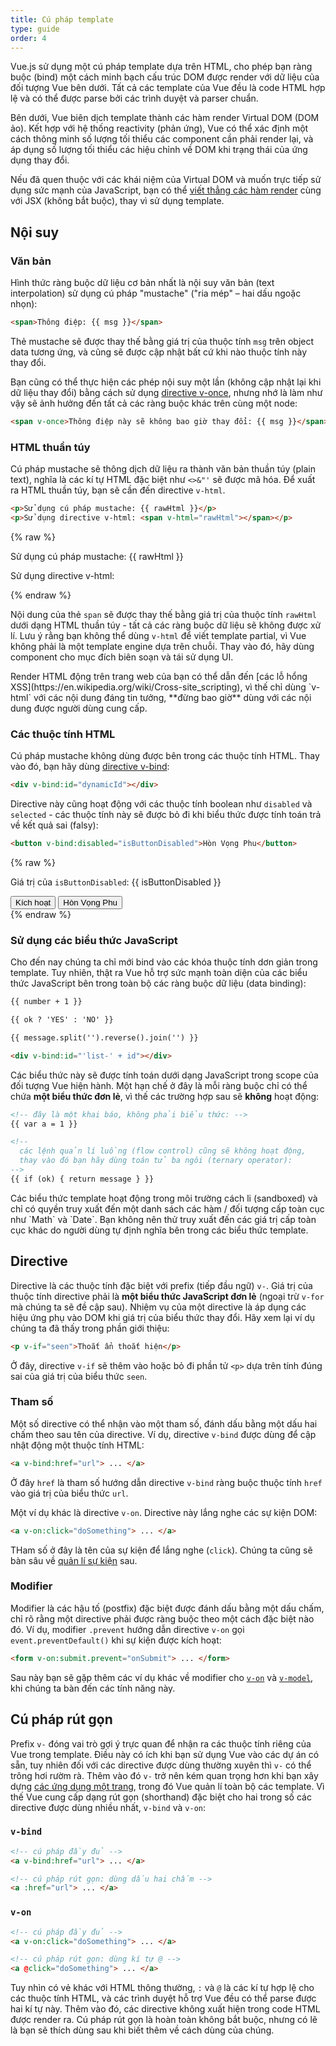```yaml
---
title: Cú pháp template
type: guide
order: 4
---
```


Vue.js sử dụng một cú pháp template dựa trên HTML, cho phép bạn ràng buộc (bind) một cách minh bạch cấu trúc DOM được render với dữ liệu của đối tượng Vue bên dưới. Tất cả các template của Vue đều là code HTML hợp lệ và có thể được parse bởi các trình duyệt và parser chuẩn.

Bên dưới, Vue biên dịch template thành các hàm render Virtual DOM (DOM ảo). Kết hợp với hệ thống reactivity (phản ứng), Vue có thể xác định một cách thông minh số lượng tối thiểu các component cần phải render lại, và áp dụng số lượng tối thiểu các hiệu chỉnh về DOM khi trạng thái của ứng dụng thay đổi.

Nếu đã quen thuộc với các khái niệm của Virtual DOM và muốn trực tiếp sử dụng sức mạnh của JavaScript, bạn có thể [viết thẳng các hàm render](render-function.html) cùng với JSX (không bắt buộc), thay vì sử dụng template.

## Nội suy

### Văn bản

Hình thức ràng buộc dữ liệu cơ bản nhất là nội suy văn bản (text interpolation) sử dụng cú pháp "mustache" ("ria mép" – hai dấu ngoặc nhọn):

``` html
<span>Thông điệp: {{ msg }}</span>
```

Thẻ mustache sẽ được thay thế bằng giá trị của thuộc tính `msg` trên object data tương ứng, và cũng sẽ được cập nhật bất cứ khi nào thuộc tính này thay đổi.

Bạn cũng có thể thực hiện các phép nội suy một lần (không cập nhật lại khi dữ liệu thay đổi) bằng cách sử dụng [directive v-once](../api/#v-once), nhưng nhớ là làm như vậy sẽ ảnh hưởng đến tất cả các ràng buộc khác trên cùng một node:

``` html
<span v-once>Thông điệp này sẽ không bao giờ thay đổi: {{ msg }}</span>
```

### HTML thuần túy

Cú pháp mustache sẽ thông dịch dữ liệu ra thành văn bản thuần túy (plain text), nghĩa là các kí tự HTML đặc biệt như `<>&"'` sẽ được mã hóa. Để xuất ra HTML thuần túy, bạn sẽ cần đến directive `v-html`.

``` html
<p>Sử dụng cú pháp mustache: {{ rawHtml }}</p>
<p>Sử dụng directive v-html: <span v-html="rawHtml"></span></p>
```

{% raw %}
<div id="example1" class="demo">
  <p>Sử dụng cú pháp mustache: {{ rawHtml }}</p>
  <p>Sử dụng directive v-html: <span v-html="rawHtml"></span></p>
</div>
<script>
new Vue({
  el: '#example1',
  data: function () {
  	return {
  	  rawHtml: '<span style="color: red"></span>'
  	}
  }
})
</script>
{% endraw %}

Nội dung của thẻ `span` sẽ được thay thế bằng giá trị của thuộc tính `rawHtml` dưới dạng HTML thuần túy - tất cả các ràng buộc dữ liệu sẽ không được xử lí. Lưu ý rằng bạn không thể dùng `v-html` để viết template partial, vì Vue không phải là một template engine dựa trên chuỗi. Thay vào đó, hãy dùng component cho mục đích biên soạn và tái sử dụng UI.

<p class="tip">Render HTML động trên trang web của bạn có thể dẫn đến [các lỗ hổng XSS](https://en.wikipedia.org/wiki/Cross-site_scripting), vì thế chỉ dùng `v-html` với các nội dung đáng tin tưởng, **đừng bao giờ** dùng với các nội dung được người dùng cung cấp.</p>

### Các thuộc tính HTML

Cú pháp mustache không dùng được bên trong các thuộc tính HTML. Thay vào đó, bạn hãy dùng [directive v-bind](../api/#v-bind):

``` html
<div v-bind:id="dynamicId"></div>
```

Directive này cũng hoạt động với các thuộc tính boolean như `disabled` và `selected` - các thuộc tính này sẽ được bỏ đi khi biểu thức được tính toán trả về kết quả sai (falsy):

``` html
<button v-bind:disabled="isButtonDisabled">Hòn Vọng Phu</button>
```

{% raw %}
<div id="example2" class="demo">
  <p>Giá trị của <code>isButtonDisabled</code>: {{ isButtonDisabled }}</p>
  <button @click="toggleDisabledProperty">Kích hoạt</button>
  <button v-bind:disabled="isButtonDisabled">Hòn Vọng Phu</button>
</div>
<script>
new Vue({
  el: '#example2',
  data: function () {
  	return {
  	  isButtonDisabled: true
  	}
  },
  methods: {
  	toggleDisabledProperty: function () {
  	  this.isButtonDisabled = !this.isButtonDisabled
  	}
  }
})
</script>
{% endraw %}


### Sử dụng các biểu thức JavaScript

Cho đến nay chúng ta chỉ mới bind vào các khóa thuộc tính dơn giản trong template. Tuy nhiên, thật ra Vue hỗ trợ sức mạnh toàn diện của các biểu thức JavaScript bên trong toàn bộ các ràng buộc dữ liệu (data binding):

``` html
{{ number + 1 }}

{{ ok ? 'YES' : 'NO' }}

{{ message.split('').reverse().join('') }}

<div v-bind:id="'list-' + id"></div>
```

Các biểu thức này sẽ được tính toán dưới dạng JavaScript trong scope của đối tượng Vue hiện hành. Một hạn chế ở đây là mỗi ràng buộc chỉ có thể chứa **một biểu thức đơn lẻ**, vì thế các trường hợp sau sẽ **không** hoạt động:

``` html
<!-- đây là một khai báo, không phải biểu thức: -->
{{ var a = 1 }}

<!--
  các lệnh quản lí luồng (flow control) cũng sẽ không hoạt động,
  thay vào đó bạn hãy dùng toán tử ba ngôi (ternary operator):
-->
{{ if (ok) { return message } }}
```

<p class="tip">Các biểu thức template hoạt động trong môi trường cách li (sandboxed) và chỉ có quyền truy xuất đến một danh sách các hàm / đối tượng cấp toàn cục như `Math` và `Date`. Bạn không nên thử truy xuất đến các giá trị cấp toàn cục khác do người dùng tự định nghĩa bên trong các biểu thức template.</p>

## Directive

Directive là các thuộc tính đặc biệt với prefix (tiếp đầu ngữ) `v-`. Giá trị của thuộc tính directive phải là **một biểu thức JavaScript đơn lẻ** (ngoại trừ `v-for` mà chúng ta sẽ đề cập sau). Nhiệm vụ của một directive là áp dụng các hiệu ứng phụ vào DOM khi giá trị của biểu thức thay đổi. Hãy xem lại ví dụ chúng ta đã thấy trong phần giới thiệu:

``` html
<p v-if="seen">Thoắt ẩn thoắt hiện</p>
```

Ở đây, directive `v-if` sẽ thêm vào hoặc bỏ đi phần tử `<p>` dựa trên tính đúng sai của giá trị của biểu thức `seen`.

### Tham số

Một số directive có thể nhận vào một tham số, đánh dấu bằng một dấu hai chấm theo sau tên của directive. Ví dụ, directive `v-bind` được dùng để cập nhật động  một thuộc tính HTML:

``` html
<a v-bind:href="url"> ... </a>
```

Ở đây `href` là tham số hướng dẫn directive `v-bind` ràng buộc thuộc tính `href` vào giá trị của biểu thức `url`.

Một ví dụ khác là directive `v-on`. Directive này lắng nghe các sự kiện DOM:

``` html
<a v-on:click="doSomething"> ... </a>
```

THam số ở đây là tên của sự kiện để lắng nghe (`click`). Chúng ta cũng sẽ bàn sâu về [quản lí sự kiện](events.html) sau.

### Modifier

Modifier là các hậu tố (postfix) đặc biệt được đánh dấu bằng một dấu chấm, chỉ rõ rằng một directive phải được ràng buộc theo một cách đặc biệt nào đó. Ví dụ, modifier `.prevent` hướng dẫn directive `v-on` gọi `event.preventDefault()` khi sự kiện được kích hoạt:

``` html
<form v-on:submit.prevent="onSubmit"> ... </form>
```

Sau này bạn sẽ gặp thêm các ví dụ khác về modifier cho [`v-on`](events.html#Event-modifier) và [`v-model`](forms.html#Modifier), khi chúng ta bàn đến các tính năng này.

## Cú pháp rút gọn

Prefix `v-` đóng vai trò gợi ý trực quan để nhận ra các thuộc tính riêng của Vue trong template. Điều này có ích khi bạn sử dụng Vue vào các dự án có sẵn, tuy nhiên đối với các directive được dùng thường xuyên thì `v-` có thể trông hơi rườm rà. Thêm vào đó `v-` trở nên kém quan trọng hơn khi bạn xây dựng [các ứng dụng một trang](https://en.wikipedia.org/wiki/Single-page_application), trong đó Vue quản lí toàn bộ các template. Vì thế Vue cung cấp dạng rút gọn (shorthand) đặc biệt cho hai trong số các directive được dùng nhiều nhất, `v-bind` và `v-on`:

### `v-bind`

``` html
<!-- cú pháp đầy đủ -->
<a v-bind:href="url"> ... </a>

<!-- cú pháp rút gọn: dùng dấu hai chấm -->
<a :href="url"> ... </a>
```

### `v-on`

``` html
<!-- cú pháp đầy đủ -->
<a v-on:click="doSomething"> ... </a>

<!-- cú pháp rút gọn: dùng kí tự @ -->
<a @click="doSomething"> ... </a>
```

Tuy nhìn có vẻ khác với HTML thông thường, `:` và `@` là các kí tự hợp lệ cho các thuộc tính HTML, và các trình duyệt hỗ trợ Vue đều có thể parse được hai kí tự này. Thêm vào đó, các directive không xuất hiện trong code HTML được render ra. Cú pháp rút gọn là hoàn toàn không bắt buộc, nhưng có lẽ là bạn sẽ thích dùng sau khi biết thêm về cách dùng của chúng.

